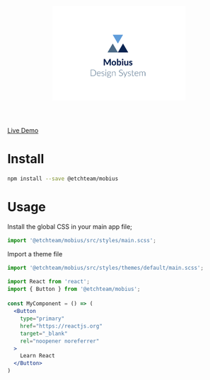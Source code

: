 <h1 align="center">
	<img width="300" src="https://raw.githubusercontent.com/etchteam/mobius-logo/main/logo.png" alt="Mobius design system">
	<br>
  <br>
</h1>

[Live Demo](https://mobius.wrap.org.uk/)

# Install

```bash
npm install --save @etchteam/mobius
```

# Usage

Install the global CSS in your main app file;

```js
import '@etchteam/mobius/src/styles/main.scss';
```

Import a theme file

```js
import '@etchteam/mobius/src/styles/themes/default/main.scss';
```

```jsx
import React from 'react';
import { Button } from '@etchteam/mobius';

const MyComponent = () => (
  <Button
    type="primary"
    href="https://reactjs.org"
    target="_blank"
    rel="noopener noreferrer"
  >
    Learn React
  </Button>
)
```
